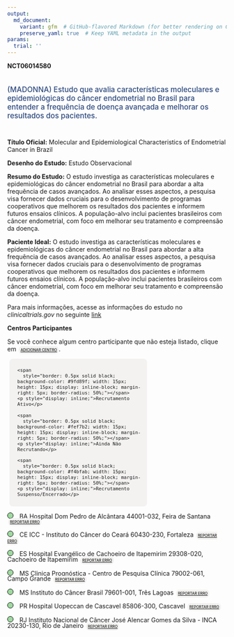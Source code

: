 ```yaml
---
output: 
  md_document:
    variant: gfm  # GitHub-flavored Markdown (for better rendering on GitHub)
    preserve_yaml: true  # Keep YAML metadata in the output
params:
  trial: ''
---
```


**NCT06014580**

<div style="padding: 5px 5px 5px 0px; font-size: 1.20em; font-weight: 500; color: #2E4A7F; text-align: left; margin-bottom: 20px">

(MADONNA) Estudo que avalia características moleculares e
epidemiológicas do câncer endometrial no Brasil para entender a
frequência de doença avançada e melhorar os resultados dos pacientes.

</div>

**Título Oficial:** Molecular and Epidemiological Characteristics of
Endometrial Cancer in Brazil

**Desenho do Estudo:** Estudo Observacional

**Resumo do Estudo:** O estudo investiga as características moleculares
e epidemiológicas do câncer endometrial no Brasil para abordar a alta
frequência de casos avançados. Ao analisar esses aspectos, a pesquisa
visa fornecer dados cruciais para o desenvolvimento de programas
cooperativos que melhorem os resultados dos pacientes e informem futuros
ensaios clínicos. A população-alvo inclui pacientes brasileiros com
câncer endometrial, com foco em melhorar seu tratamento e compreensão da
doença.

**Paciente Ideal:** O estudo investiga as características moleculares e
epidemiológicas do câncer endometrial no Brasil para abordar a alta
frequência de casos avançados. Ao analisar esses aspectos, a pesquisa
visa fornecer dados cruciais para o desenvolvimento de programas
cooperativos que melhorem os resultados dos pacientes e informem futuros
ensaios clínicos. A população-alvo inclui pacientes brasileiros com
câncer endometrial, com foco em melhorar seu tratamento e compreensão da
doença.

Para mais informações, acesse as informações do estudo no
*clinicaltrials.gov* no seguinte
[link](https://clinicaltrials.gov/ct2/show/NCT06014580)

**Centros Participantes**

Se você conhece algum centro participante que não esteja listado, clique
em
<span style="color: #2E4A7F; margin-left: 2px; padding: 4px; background-color: #f3f2f1; border-radius: 8px; font-weight: 500; font-size: 0.6em"><a
href="https://flazar.shinyapps.io/formsapp?study_nct_id=NCT06014580&amp;location_id=N%2FA&amp;location_full_name=N%2FA&amp;form_type=Adicionar%20Centro"
target="_blank">ADICIONAR CENTRO</a></span>.

<div style="margin-bottom: 8px; margin-left: 5px; padding: 8px; max-width: 300px; background-color: #f3f2f1; border-radius: 8px; font-size: 0.9em">

<div style="margin-left: 10px;">

    <span 
      style="border: 0.5px solid black; background-color: #9fd89f; width: 15px; height: 15px; display: inline-block; margin-right: 5px; border-radius: 50%;"></span>
    <p style="display: inline;">Recrutamento Ativo</p>

</div>

<div style="margin-left: 10px;">

    <span 
      style="border: 0.5px solid black; background-color: #fef7b2; width: 15px; height: 15px; display: inline-block; margin-right: 5px; border-radius: 50%;"></span>
    <p style="display: inline;">Ainda Não Recrutando</p>

</div>

<div style="margin-left: 10px;">

    <span 
      style="border: 0.5px solid black; background-color: #f4bfab; width: 15px; height: 15px; display: inline-block; margin-right: 5px; border-radius: 50%;"></span>
    <p style="display: inline;">Recrutamento Suspenso/Encerrado</p>

</div>

</div>

<div style="line-height: 0.9em">

<span style="border: 0.5px solid black; display: inline-block; width: 12px; height: 12px; border-radius: 50%; margin-right: 10px; padding-bottom: 0px; background-color: #9fd89f;"></span>
BA Hospital Dom Pedro de Alcântara 44001-032, Feira de Santana
<span style="color: #2E4A7F; margin-left: 2px; padding: 4px; background-color: #f3f2f1; border-radius: 8px; font-weight: 500; font-size: 0.6em"><a
href="https://flazar.shinyapps.io/formsapp?study_nct_id=NCT06014580&amp;location_id=SANTACASADEMISERICORDIADEFEIRADESANTANAFEIRADESANTANABAHIABRAZIL&amp;location_full_name=Hospital%20Dom%20Pedro%20de%20Alc%C3%A2ntara%2C%2044001-032%2C%20Feira%20de%20Santana&amp;form_type=Reportar%20Erro"
target="_blank">REPORTAR ERRO</a></span>

<span style="border: 0.5px solid black; display: inline-block; width: 12px; height: 12px; border-radius: 50%; margin-right: 10px; padding-bottom: 0px; background-color: #9fd89f;"></span>
CE ICC - Instituto do Câncer do Ceará 60430-230, Fortaleza
<span style="color: #2E4A7F; margin-left: 2px; padding: 4px; background-color: #f3f2f1; border-radius: 8px; font-weight: 500; font-size: 0.6em"><a
href="https://flazar.shinyapps.io/formsapp?study_nct_id=NCT06014580&amp;location_id=ICCINSTITUTODOCANCERDOCEARAFORTALEZACEARA60430230BRAZIL&amp;location_full_name=ICC%20-%20Instituto%20do%20C%C3%A2ncer%20do%20Cear%C3%A1%2C%2060430-230%2C%20Fortaleza&amp;form_type=Reportar%20Erro"
target="_blank">REPORTAR ERRO</a></span>

<span style="border: 0.5px solid black; display: inline-block; width: 12px; height: 12px; border-radius: 50%; margin-right: 10px; padding-bottom: 0px; background-color: #9fd89f;"></span>
ES Hospital Evangélico de Cachoeiro de Itapemirim 29308-020, Cachoeiro
de Itapemirim
<span style="color: #2E4A7F; margin-left: 2px; padding: 4px; background-color: #f3f2f1; border-radius: 8px; font-weight: 500; font-size: 0.6em"><a
href="https://flazar.shinyapps.io/formsapp?study_nct_id=NCT06014580&amp;location_id=HOSPITALEVANGELICODECACHOEIRODEITAPEMIRIMCENTRODEPESQUISASCLINICASEMONCOLOGIACPCOCACHOEIRODEITAPEMIRIMESPIRITOSANTO29308065BRAZIL&amp;location_full_name=Hospital%20Evang%C3%A9lico%20de%20Cachoeiro%20de%20Itapemirim%2C%2029308-020%2C%20Cachoeiro%20de%20Itapemirim&amp;form_type=Reportar%20Erro"
target="_blank">REPORTAR ERRO</a></span>

<span style="border: 0.5px solid black; display: inline-block; width: 12px; height: 12px; border-radius: 50%; margin-right: 10px; padding-bottom: 0px; background-color: #9fd89f;"></span>
MS Clinica Prognóstica - Centro de Pesquisa Clínica 79002-061, Campo
Grande
<span style="color: #2E4A7F; margin-left: 2px; padding: 4px; background-color: #f3f2f1; border-radius: 8px; font-weight: 500; font-size: 0.6em"><a
href="https://flazar.shinyapps.io/formsapp?study_nct_id=NCT06014580&amp;location_id=CLINICAPROGNOSTICACENTRODEPESQUISACLINICAONCONEOCAMPOGRANDEMATOGROSSODOSUL79002061BRAZIL&amp;location_full_name=Clinica%20Progn%C3%B3stica%20-%20Centro%20de%20Pesquisa%20Cl%C3%ADnica%2C%2079002-061%2C%20Campo%20Grande&amp;form_type=Reportar%20Erro"
target="_blank">REPORTAR ERRO</a></span>

<span style="border: 0.5px solid black; display: inline-block; width: 12px; height: 12px; border-radius: 50%; margin-right: 10px; padding-bottom: 0px; background-color: #9fd89f;"></span>
MS Instituto do Câncer Brasil 79601-001, Três Lagoas
<span style="color: #2E4A7F; margin-left: 2px; padding: 4px; background-color: #f3f2f1; border-radius: 8px; font-weight: 500; font-size: 0.6em"><a
href="https://flazar.shinyapps.io/formsapp?study_nct_id=NCT06014580&amp;location_id=INSTITUTODOCANCERBRASILUNIDADETRESLAGOASTRESLAGOASMATOGROSSODOSUL79601001BRAZIL&amp;location_full_name=Instituto%20do%20C%C3%A2ncer%20Brasil%2C%2079601-001%2C%20Tr%C3%AAs%20Lagoas&amp;form_type=Reportar%20Erro"
target="_blank">REPORTAR ERRO</a></span>

<span style="border: 0.5px solid black; display: inline-block; width: 12px; height: 12px; border-radius: 50%; margin-right: 10px; padding-bottom: 0px; background-color: #9fd89f;"></span>
PR Hospital Uopeccan de Cascavel 85806-300, Cascavel
<span style="color: #2E4A7F; margin-left: 2px; padding: 4px; background-color: #f3f2f1; border-radius: 8px; font-weight: 500; font-size: 0.6em"><a
href="https://flazar.shinyapps.io/formsapp?study_nct_id=NCT06014580&amp;location_id=UOPECCANHOSPITALDOCANCERDECASCAVELCASCAVELSANTACATARINA85806300BRAZIL&amp;location_full_name=Hospital%20Uopeccan%20de%20Cascavel%2C%2085806-300%2C%20Cascavel&amp;form_type=Reportar%20Erro"
target="_blank">REPORTAR ERRO</a></span>

<span style="border: 0.5px solid black; display: inline-block; width: 12px; height: 12px; border-radius: 50%; margin-right: 10px; padding-bottom: 0px; background-color: #9fd89f;"></span>
RJ Instituto Nacional de Câncer José Alencar Gomes da Silva - INCA
20230-130, Rio de Janeiro
<span style="color: #2E4A7F; margin-left: 2px; padding: 4px; background-color: #f3f2f1; border-radius: 8px; font-weight: 500; font-size: 0.6em"><a
href="https://flazar.shinyapps.io/formsapp?study_nct_id=NCT06014580&amp;location_id=INCAINSTITUTONACIONALDECANCERRIODEJANEIRO20230130BRAZIL&amp;location_full_name=Instituto%20Nacional%20de%20C%C3%A2ncer%20Jos%C3%A9%20Alencar%20Gomes%20da%20Silva%20-%20INCA%2C%2020230-130%2C%20Rio%20de%20Janeiro&amp;form_type=Reportar%20Erro"
target="_blank">REPORTAR ERRO</a></span>

</div>
